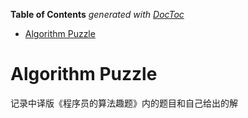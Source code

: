 <!-- START doctoc generated TOC please keep comment here to allow auto update -->
<!-- DON'T EDIT THIS SECTION, INSTEAD RE-RUN doctoc TO UPDATE -->
**Table of Contents**  *generated with [DocToc](https://github.com/thlorenz/doctoc)*

- [Algorithm Puzzle](#algorithm-puzzle)

<!-- END doctoc generated TOC please keep comment here to allow auto update -->

# Algorithm Puzzle

记录中译版《程序员的算法趣题》内的题目和自己给出的解